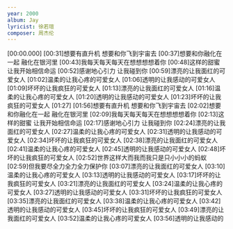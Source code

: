 ```yaml
---
year: 2000
album: Jay
lyricist: 徐若瑄
composer: 周杰伦
---
```

[00:00.000]
[00:31]想要有直升机 想要和你飞到宇宙去
[00:37]想要和你融化在一起 融化在银河里
[00:43]我每天每天每天在想想想想着你
[00:48]这样的甜蜜 让我开始相信命运
[00:52]感谢地心引力 让我碰到你
[00:59]漂亮的让我面红的可爱女人
[01:02]温柔的让我心疼的可爱女人
[01:06]透明的让我感动的可爱女人
[01:09]坏坏的让我疯狂的可爱女人
[01:13]漂亮的让我面红的可爱女人
[01:16]温柔的让我心疼的可爱女人
[01:20]透明的让我感动的可爱女人
[01:23]坏坏的让我疯狂的可爱女人
[01:27]
[01:56]想要有直升机 想要和你飞到宇宙去
[02:02]想要和你融化在一起 融化在银河里
[02:09]我每天每天每天在想想想想着你
[02:13]这样的甜蜜 让我开始相信命运
[02:17]感谢地心引力 让我碰到你
[02:24]漂亮的让我面红的可爱女人
[02:27]温柔的让我心疼的可爱女人
[02:31]透明的让我感动的可爱女人
[02:34]坏坏的让我疯狂的可爱女人
[02:38]漂亮的让我面红的可爱女人
[02:41]温柔的让我心疼的可爱女人
[02:45]透明的让我感动的可爱女人
[02:48]坏坏的让我疯狂的可爱女人
[02:52]世界这样大而我而我只是只小小小的蚂蚁
[02:59]但我要尽全力全力全力保护你
[03:07]漂亮的让我面红的可爱女人
[03:10]温柔的让我心疼的可爱女人
[03:13]透明的让我感动的可爱女人
[03:17]坏坏的让我疯狂的可爱女人
[03:21]漂亮的让我面红的可爱女人
[03:24]温柔的让我心疼的可爱女人
[03:27]透明的让我感动的可爱女人
[03:31]坏坏的让我疯狂的可爱女人
[03:35]漂亮的让我面红的可爱女人
[03:38]温柔的让我心疼的可爱女人
[03:42]透明的让我感动的可爱女人
[03:45]坏坏的让我疯狂的可爱女人
[03:49]漂亮的让我面红的可爱女人
[03:52]温柔的让我心疼的可爱女人
[03:56]透明的让我感动的
